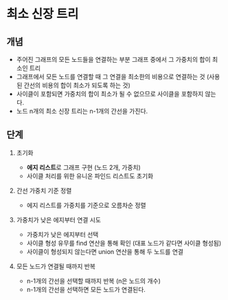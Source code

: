 # 최소 신장 트리

## 개념

- 주어진 그래프의 모든 노드들을 연결하는 부분 그래프 중에서 그 가중치의 합이 최소인 트리
- 그래프에서 모든 노드를 연결할 때 그 연결을 최소한의 비용으로 연결하는 것 (사용된 간선의 비용의 합이 최소가 되도록 하는 것)
- 사이클이 포함되면 가중치의 합이 최소가 될 수 없으므로 사이클을 포함하지 않는다.
- 노드 n개의 최소 신장 트리는 n-1개의 간선을 가진다.

## 단계

1. 초기화
    - **에지 리스트**로 그래프 구현 (노드 2개, 가중치)
    - 사이클 처리를 위한 유니온 파인드 리스트도 초기화

2. 간선 가중치 기준 정렬
    - 에지 리스트를 가중치를 기준으로 오름차순 정렬

3. 가중치가 낮은 에지부터 연결 시도
    - 가중치가 낮은 에지부터 선택
    - 사이클 형성 유무를 find 연산을 통해 확인 (대표 노드가 같다면 사이클 형성됨)
    - 사이클이 형성되지 않는다면 union 연산을 통해 두 노드를 연결

4. 모든 노드가 연결될 때까지 반복
    - n-1개의 간선을 선택할 때까지 반복 (n은 노드의 개수)
    - n-1개의 간선을 선택하면 모든 노드가 연결된다.